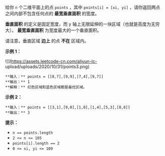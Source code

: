 给你 `n` 个二维平面上的点 `points` ，其中 `points[i] = [xi, yi]` ，请你返回两点之间内部不包含任何点的
**最宽垂直面积** 的宽度。

**垂直面积** 的定义是固定宽度，而 y 轴上无限延伸的一块区域（也就是高度为无穷大）。 **最宽垂直面积** 为宽度最大的一个垂直面积。

请注意，垂直区域 **边上** 的点 **不在** 区域内。

**示例 1：**

![](https://assets.leetcode-cn.com/aliyun-lc-
upload/uploads/2020/10/31/points3.png)​

    
    
    **输入：** points = [[8,7],[9,9],[7,4],[9,7]]
    **输出：** 1
    **解释：** 红色区域和蓝色区域都是最优区域。
    

**示例 2：**

    
    
    **输入：** points = [[3,1],[9,0],[1,0],[1,4],[5,3],[8,8]]
    **输出：** 3
    

**提示：**

  * `n == points.length`
  * `2 <= n <= 105`
  * `points[i].length == 2`
  * `0 <= xi, yi <= 109`

